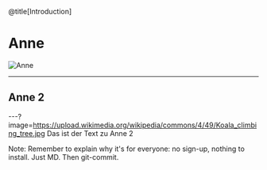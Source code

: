 @title[Introduction]

# Anne

![Anne](https://upload.wikimedia.org/wikipedia/commons/4/49/Koala_climbing_tree.jpg)


---

## Anne 2
---?image=https://upload.wikimedia.org/wikipedia/commons/4/49/Koala_climbing_tree.jpg
Das ist der Text zu Anne 2

Note:
Remember to explain why it's for everyone: no sign-up, nothing to install.
Just MD. Then git-commit.


